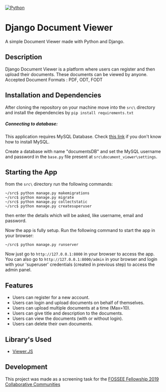 [![Python](https://img.shields.io/badge/Python-3.6-brightgreen.svg)](http://www.python.org/download/)
# Django Document Viewer

A simple Document Viewer made with Python and Django.

## Description

Django Document Viewer is a platform where users can register and then upload their documents. These documents can be viewed by anyone.
Accepted Document Formats : PDF, ODT, FODT

## Installation and Dependencies

After cloning the repository on your machine move into the ```src\``` directory and install the dependencies by ```pip install requirements.txt```


##### Connecting to database:
This application requires MySQL Database.
Check [this link](https://goo.gl/85wAeM) if you don't know how to install MySQL.

Create a database with name "documentsDB" and set the MySQL username and password in the ```base.py``` file present at ```src\document_viewer\settings```.

## Starting the App
from the ```src\``` directory run the following commands:
```
~/src$ python manage.py makemigrations
~/src$ python manage.py migrate
~/src$ python manage.py collectstatic
~/src$ python manage.py createsuperuser
```
then enter the details which will be asked, like username, email and password.

Now the app is fully setup.
Run the following command to start the app in your browser:
```
~/src$ python manage.py runserver
```
Now just go to ```http://127.0.0.1:8000``` in your browser to access the app.
You can also go to ```http://127.0.0.1:8000/admin``` in your browser and login with your 'superuser' credentials (created in previous step) to access the admin panel.

## Features

- Users can register for a new account.
- Users can login and upload documents on behalf of themselves.
- Users can upload multiple documents at a time (Max=10).
- Users can give title and description to the documents.
- Users can view the documents (with or without login).
- Users can delete their own documents.

## Library's Used

- [Viewer.JS](https://viewerjs.org/)

## Development

This project was made as a screening task for the [FOSSEE Fellowship 2019 Collaborative Communities](https://fossee.in/)